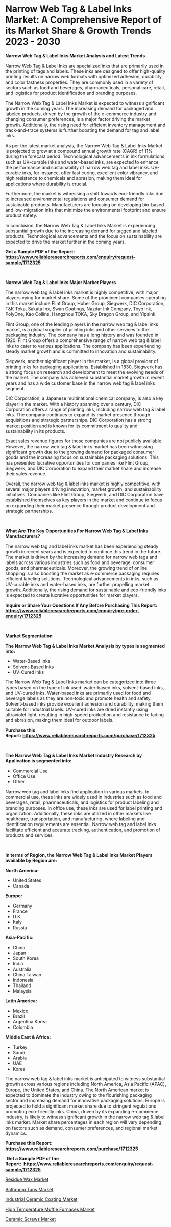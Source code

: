 <p><h1>Narrow Web Tag & Label Inks Market: A Comprehensive Report of its Market Share & Growth Trends 2023 - 2030</h1></p><p><strong>Narrow Web Tag & Label Inks Market Analysis and Latest Trends</strong></p>
<p><p>Narrow Web Tag & Label Inks are specialized inks that are primarily used in the printing of tags and labels. These inks are designed to offer high-quality printing results on narrow web formats with optimized adhesion, durability, and color fastness properties. They are commonly used in a variety of sectors such as food and beverages, pharmaceuticals, personal care, retail, and logistics for product identification and branding purposes.</p><p>The Narrow Web Tag & Label Inks Market is expected to witness significant growth in the coming years. The increasing demand for packaged and labeled products, driven by the growth of the e-commerce industry and changing consumer preferences, is a major factor driving the market growth. Additionally, the rising need for efficient inventory management and track-and-trace systems is further boosting the demand for tag and label inks.</p><p>As per the latest market analysis, the Narrow Web Tag & Label Inks Market is projected to grow at a compound annual growth rate (CAGR) of 11% during the forecast period. Technological advancements in ink formulations, such as UV-curable inks and water-based inks, are expected to enhance the performance and sustainability of narrow web tag and label inks. UV-curable inks, for instance, offer fast curing, excellent color vibrancy, and high resistance to chemicals and abrasion, making them ideal for applications where durability is crucial.</p><p>Furthermore, the market is witnessing a shift towards eco-friendly inks due to increased environmental regulations and consumer demand for sustainable products. Manufacturers are focusing on developing bio-based and low-migration inks that minimize the environmental footprint and ensure product safety.</p><p>In conclusion, the Narrow Web Tag & Label Inks Market is experiencing substantial growth due to the increasing demand for tagged and labeled products. Technological advancements and the focus on sustainability are expected to drive the market further in the coming years.</p></p>
<p><strong>Get a Sample PDF of the Report:&nbsp; <a href="https://www.reliableresearchreports.com/enquiry/request-sample/1712325">https://www.reliableresearchreports.com/enquiry/request-sample/1712325</a></strong></p>
<p>&nbsp;</p>
<p><strong>Narrow Web Tag & Label Inks Major Market Players</strong></p>
<p><p>The narrow web tag & label inks market is highly competitive, with major players vying for market share. Some of the prominent companies operating in this market include Flint Group, Huber Group, Siegwerk, DIC Corporation, T&K Toka, Sakata Inx, Swan Coatings, Nazdar Ink Company, Toyo Ink, PolyOne, Kao Collins, Hangzhou TOKA, Sky Dragon Group, and Yipsink.</p><p>Flint Group, one of the leading players in the narrow web tag & label inks market, is a global supplier of printing inks and other services to the packaging industry. The company has a long history and was founded in 1920. Flint Group offers a comprehensive range of narrow web tag & label inks to cater to various applications. The company has been experiencing steady market growth and is committed to innovation and sustainability.</p><p>Siegwerk, another significant player in the market, is a global provider of printing inks for packaging applications. Established in 1830, Siegwerk has a strong focus on research and development to meet the evolving needs of the market. The company has achieved substantial market growth in recent years and has a wide customer base in the narrow web tag & label inks segment.</p><p>DIC Corporation, a Japanese multinational chemical company, is also a key player in the market. With a history spanning over a century, DIC Corporation offers a range of printing inks, including narrow web tag & label inks. The company continues to expand its market presence through acquisitions and strategic partnerships. DIC Corporation has a strong market position and is known for its commitment to quality and sustainability in its products.</p><p>Exact sales revenue figures for these companies are not publicly available. However, the narrow web tag & label inks market has been witnessing significant growth due to the growing demand for packaged consumer goods and the increasing focus on sustainable packaging solutions. This has presented lucrative opportunities for companies like Flint Group, Siegwerk, and DIC Corporation to expand their market share and increase their sales revenue.</p><p>Overall, the narrow web tag & label inks market is highly competitive, with several major players driving innovation, market growth, and sustainability initiatives. Companies like Flint Group, Siegwerk, and DIC Corporation have established themselves as key players in the market and continue to focus on expanding their market presence through product development and strategic partnerships.</p></p>
<p>&nbsp;</p>
<p><strong>What Are The Key Opportunities For Narrow Web Tag & Label Inks Manufacturers?</strong></p>
<p><p>The narrow web tag and label inks market has been experiencing steady growth in recent years and is expected to continue this trend in the future. The market is driven by the increasing demand for narrow web tags and labels across various industries such as food and beverage, consumer goods, and pharmaceuticals. Moreover, the growing trend of online shopping is also boosting the market as e-commerce packaging requires efficient labeling solutions. Technological advancements in inks, such as UV-curable inks and water-based inks, are further propelling market growth. Additionally, the rising demand for sustainable and eco-friendly inks is expected to create lucrative opportunities for market players.</p></p>
<p><strong>Inquire or Share Your Questions If Any Before Purchasing This Report: <a href="https://www.reliableresearchreports.com/enquiry/pre-order-enquiry/1712325">https://www.reliableresearchreports.com/enquiry/pre-order-enquiry/1712325</a></strong></p>
<p>&nbsp;</p>
<p><strong>Market Segmentation</strong></p>
<p><strong>The Narrow Web Tag & Label Inks Market Analysis by types is segmented into:</strong></p>
<p><ul><li>Water-Based Inks</li><li>Solvent-Based Inks</li><li>UV-Cured Inks</li></ul></p>
<p><p>The Narrow Web Tag & Label Inks market can be categorized into three types based on the type of ink used: water-based inks, solvent-based inks, and UV-cured inks. Water-based inks are primarily used for food and beverage labels as they are non-toxic and promote health and safety. Solvent-based inks provide excellent adhesion and durability, making them suitable for industrial labels. UV-cured inks are dried instantly using ultraviolet light, resulting in high-speed production and resistance to fading and abrasion, making them ideal for outdoor labels.</p></p>
<p><strong>Purchase this Report:&nbsp;<a href="https://www.reliableresearchreports.com/purchase/1712325">https://www.reliableresearchreports.com/purchase/1712325</a></strong></p>
<p>&nbsp;</p>
<p><strong>The Narrow Web Tag & Label Inks Market Industry Research by Application is segmented into:</strong></p>
<p><ul><li>Commercial Use</li><li>Office Use</li><li>Other</li></ul></p>
<p><p>Narrow web tag and label inks find application in various markets. In commercial use, these inks are widely used in industries such as food and beverages, retail, pharmaceuticals, and logistics for product labeling and branding purposes. In office use, these inks are used for label printing and organization. Additionally, these inks are utilized in other markets like healthcare, transportation, and manufacturing, where labeling and identification requirements are essential. Narrow web tag and label inks facilitate efficient and accurate tracking, authentication, and promotion of products and services.</p></p>
<p>&nbsp;</p>
<p><strong>In terms of Region, the Narrow Web Tag & Label Inks Market Players available by Region are:</strong></p>
<p>
    <p> <strong> North America: </strong>
        <ul>
            <li>United States</li>
            <li>Canada</li>
        </ul>
        </p> 
    <p> <strong> Europe: </strong>
        <ul>
            <li>Germany</li>
            <li>France</li>
            <li>U.K.</li>
            <li>Italy</li>
            <li>Russia</li>
        </ul>
        </p> 
    <p> <strong> Asia-Pacific: </strong>
        <ul>
            <li>China</li>
            <li>Japan</li>
            <li>South Korea</li>
            <li>India</li>
            <li>Australia</li>
            <li>China Taiwan</li>
            <li>Indonesia</li>
            <li>Thailand</li>
            <li>Malaysia</li>
        </ul>
        </p> 
    <p> <strong> Latin America: </strong>
        <ul>
            <li>Mexico</li>
            <li>Brazil</li>
            <li>Argentina Korea</li>
            <li>Colombia</li>
        </ul>
        </p> 
    <p> <strong> Middle East & Africa: </strong>
        <ul>
            <li>Turkey</li>
            <li>Saudi</li>
            <li>Arabia</li>
            <li>UAE</li>
            <li>Korea</li>
        </ul>
    </p>
    </p>
<p><p>The narrow web tag & label inks market is anticipated to witness substantial growth across various regions including North America, Asia Pacific (APAC), Europe, the United States, and China. The North American market is expected to dominate the industry owing to the flourishing packaging sector and increasing demand for innovative packaging solutions. Europe is projected to hold a significant market share due to stringent regulations promoting eco-friendly inks. China, driven by its expanding e-commerce industry, is likely to witness significant growth in the narrow web tag & label inks market. Market share percentages in each region will vary depending on factors such as demand, consumer preferences, and regional market dynamics.</p></p>
<p><strong>Purchase this Report: <a href="https://www.reliableresearchreports.com/purchase/1712325">https://www.reliableresearchreports.com/purchase/1712325</a></strong></p>
<p>&nbsp;<strong>Get a Sample PDF of the Report:&nbsp;&nbsp;<a href="https://www.reliableresearchreports.com/enquiry/request-sample/1712325">https://www.reliableresearchreports.com/enquiry/request-sample/1712325</a></strong></p>
<p><strong></strong></p>
<p><p><a href="https://medium.com/@adeafrashri2022/residue-wax-market-exploring-market-share-market-trends-and-future-growth-8de5ee7d40ab">Residue Wax Market</a></p><p><a href="https://medium.com/@yjwzfixtb68151/bathroom-taps-market-competitive-analysis-market-trends-and-forecast-to-2030-7b8b9668c435">Bathroom Taps Market</a></p><p><a href="https://medium.com/@albanaduro2018/industrial-ceramic-coating-market-size-and-market-trends-complete-industry-overview-2023-to-2030-d4411031237e">Industrial Ceramic Coating Market</a></p><p><a href="https://medium.com/@besaagolli28/high-temperature-muffle-furnaces-market-focuses-on-market-share-size-and-projected-forecast-till-365723dc3ca2">High Temperature Muffle Furnaces Market</a></p><p><a href="https://medium.com/@loretadervishi2013/ceramic-screws-market-size-market-outlook-and-market-forecast-2023-to-2030-5c287e8e0200">Ceramic Screws Market</a></p></p>